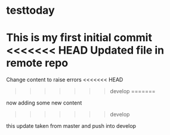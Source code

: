 # testtoday
This is my first initial commit
<<<<<<< HEAD
Updated file in remote repo
=======
Change content to raise errors
<<<<<<< HEAD
>>>>>>> develop
=======

now adding some new content
>>>>>>> develop

this update taken from master and push into develop
